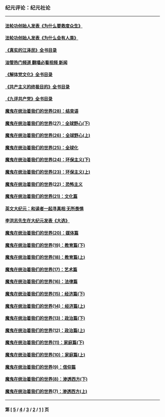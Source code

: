 ### 纪元评论：纪元社论
---
#### [法轮功创始人发表《为什么要救度众生》](../../pages/nsc422/n13975246.md?08120330) 
#### [法轮功创始人发表《为什么会有人类》](../../pages/nsc422/n13912117.md?08120330) 
#### [《真实的江泽民》全书目录](../../pages/nsc422/n13721399.md?08120330) 
#### [油管热门频道 翻墙必看视频 新闻](ok?08120330)
#### [《解体党文化》全书目录](../../pages/nsc422/n13721157.md?08120330) 
#### [《共产主义的终极目的》全书目录](../../pages/nsc422/n13721048.md?08120330) 
#### [《九评共产党》全书目录](../../pages/nsc422/n13708085.md?08120330) 
#### [魔鬼在统治着我们的世界(28)：结束语](../../pages/nsc422/n10936246.md?08120330) 
#### [魔鬼在统治着我们的世界(27)：全球野心(下)](../../pages/nsc422/n10928319.md?08120330) 
#### [魔鬼在统治着我们的世界(26)：全球野心(上)](../../pages/nsc422/n10900318.md?08120330) 
#### [魔鬼在统治着我们的世界(25)：全球化](../../pages/nsc422/n10788205.md?08120330) 
#### [魔鬼在统治着我们的世界(24)：环保主义(下)](../../pages/nsc422/n10695307.md?08120330) 
#### [魔鬼在统治着我们的世界(23)：环保主义(上)](../../pages/nsc422/n10688613.md?08120330) 
#### [魔鬼在统治着我们的世界(22)：恐怖主义](../../pages/nsc422/n10614727.md?08120330) 
#### [魔鬼在统治着我们的世界(21)：文化篇](../../pages/nsc422/n10597706.md?08120330) 
#### [英文大纪元：和读者一起寻真相 无所畏惧](../../pages/nsc422/n12542027.md?08120330) 
#### [李洪志先生在大纪元发表《大选》](../../pages/nsc422/n12534746.md?08120330) 
#### [魔鬼在统治着我们的世界(20)：媒体篇](../../pages/nsc422/n10586579.md?08120330) 
#### [魔鬼在统治着我们的世界(19)：教育篇(下)](../../pages/nsc422/n10564808.md?08120330) 
#### [魔鬼在统治着我们的世界(18)：教育篇(上)](../../pages/nsc422/n10526970.md?08120330) 
#### [魔鬼在统治着我们的世界(17)：艺术篇](../../pages/nsc422/n10499093.md?08120330) 
#### [魔鬼在统治着我们的世界(16)：法律篇](../../pages/nsc422/n10485969.md?08120330) 
#### [魔鬼在统治着我们的世界(15)：经济篇(下)](../../pages/nsc422/n10469975.md?08120330) 
#### [魔鬼在统治着我们的世界(14)：经济篇(上)](../../pages/nsc422/n10457370.md?08120330) 
#### [魔鬼在统治着我们的世界(13)：政治篇(下)](../../pages/nsc422/n10448270.md?08120330) 
#### [魔鬼在统治着我们的世界(12)：政治篇(上)](../../pages/nsc422/n10444576.md?08120330) 
#### [魔鬼在统治着我们的世界(11)：家庭篇(下)](../../pages/nsc422/n10440961.md?08120330) 
#### [魔鬼在统治着我们的世界(10)：家庭篇(上)](../../pages/nsc422/n10435448.md?08120330) 
#### [魔鬼在统治着我们的世界(9)：信仰篇](../../pages/nsc422/n10432159.md?08120330) 
#### [魔鬼在统治着我们的世界(8)：渗透西方(下)](../../pages/nsc422/n10429603.md?08120330) 
#### [魔鬼在统治着我们的世界(7)：渗透西方(上)](../../pages/nsc422/n10426013.md?08120330) 

---
#### 第 [ [5](./5.md?08120330) / [4](./4.md?08120330) / [3](./3.md?08120330) / [2](./2.md?08120330) / [1](./1.md?08120330) ] 页
